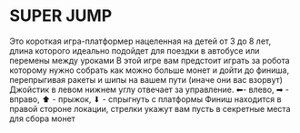 # SUPER JUMP
Это короткая игра-платформер нацеленная на детей от 3 до 8 лет, длина которого идеально подойдет для поездки в автобусе или перемены между уроками 
В этой игре вам предстоит играть за робота которому нужно собрать как можно больше монет и дойти до финиша, перепрыгивая ракеты и шипы на вашем пути (иначе они вас взорвут)
Джойстик в левом нижнем углу отвечает за управление. ⬅- влево, ➡ - вправо, ⬆ - прыжок, ⬇ - спрыгнуть с платформы
Финиш находится в правой стороне локации, стрелки укажут вам пусть в секретные места для сбора монет
